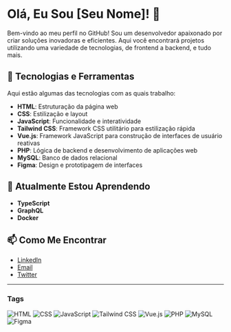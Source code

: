 # Olá, Eu Sou [Seu Nome]! 👋

Bem-vindo ao meu perfil no GitHub! Sou um desenvolvedor apaixonado por criar soluções inovadoras e eficientes. Aqui você encontrará projetos utilizando uma variedade de tecnologias, de frontend a backend, e tudo mais.

## 🔧 Tecnologias e Ferramentas

Aqui estão algumas das tecnologias com as quais trabalho:

- **HTML**: Estruturação da página web
- **CSS**: Estilização e layout
- **JavaScript**: Funcionalidade e interatividade
- **Tailwind CSS**: Framework CSS utilitário para estilização rápida
- **Vue.js**: Framework JavaScript para construção de interfaces de usuário reativas
- **PHP**: Lógica de backend e desenvolvimento de aplicações web
- **MySQL**: Banco de dados relacional
- **Figma**: Design e prototipagem de interfaces

## 🌱 Atualmente Estou Aprendendo

- **TypeScript**
- **GraphQL**
- **Docker**

## 📫 Como Me Encontrar

- [LinkedIn](https://www.linkedin.com/in/seu-perfil/)
- [Email](mailto:seuemail@exemplo.com)
- [Twitter](https://twitter.com/seu-usuario)

---

### Tags

![HTML](https://img.shields.io/badge/-HTML-E34F26?style=flat-square&logo=html5&logoColor=white)
![CSS](https://img.shields.io/badge/-CSS-1572B6?style=flat-square&logo=css3&logoColor=white)
![JavaScript](https://img.shields.io/badge/-JavaScript-F7DF1E?style=flat-square&logo=javascript&logoColor=black)
![Tailwind CSS](https://img.shields.io/badge/-Tailwind%20CSS-38B2AC?style=flat-square&logo=tailwind-css&logoColor=white)
![Vue.js](https://img.shields.io/badge/-Vue.js-4FC08D?style=flat-square&logo=vue.js&logoColor=white)
![PHP](https://img.shields.io/badge/-PHP-777BB4?style=flat-square&logo=php&logoColor=white)
![MySQL](https://img.shields.io/badge/-MySQL-4479A1?style=flat-square&logo=mysql&logoColor=white)
![Figma](https://img.shields.io/badge/-Figma-F24E1E?style=flat-square&logo=figma&logoColor=white)
